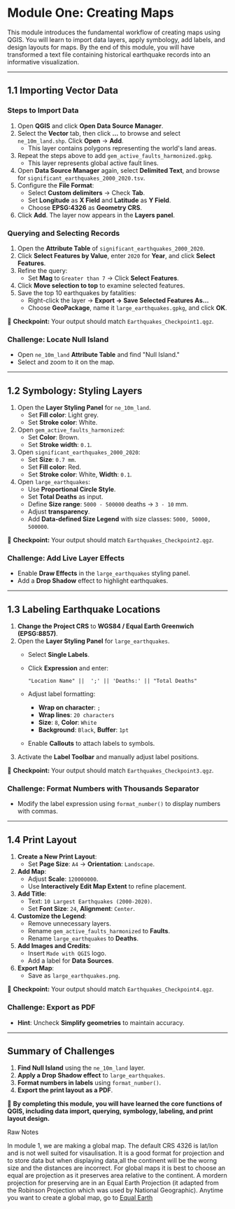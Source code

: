 # **Module One: Creating Maps**

This module introduces the fundamental workflow of creating maps using QGIS. You will learn to import data layers, apply symbology, add labels, and design layouts for maps. By the end of this module, you will have transformed a text file containing historical earthquake records into an informative visualization.

---

## **1.1 Importing Vector Data**

### **Steps to Import Data**

1. Open **QGIS** and click **Open Data Source Manager**.  
2. Select the **Vector** tab, then click **…** to browse and select `ne_10m_land.shp`. Click **Open** → **Add**.  
   - This layer contains polygons representing the world's land areas.  
3. Repeat the steps above to add `gem_active_faults_harmonized.gpkg`.  
   - This layer represents global active fault lines.  
4. Open **Data Source Manager** again, select **Delimited Text**, and browse for `significant_earthquakes_2000_2020.tsv`.  
5. Configure the **File Format**:
   - Select **Custom delimiters** → Check **Tab**.
   - Set **Longitude** as **X Field** and **Latitude** as **Y Field**.
   - Choose **EPSG:4326** as **Geometry CRS**.
6. Click **Add**. The layer now appears in the **Layers panel**.  

### **Querying and Selecting Records**

1. Open the **Attribute Table** of `significant_earthquakes_2000_2020`.  
2. Click **Select Features by Value**, enter `2020` for **Year**, and click **Select Features**.  
3. Refine the query:
   - Set **Mag** to `Greater than 7` → Click **Select Features**.  
4. Click **Move selection to top** to examine selected features.  
5. Save the top 10 earthquakes by fatalities:
   - Right-click the layer → **Export → Save Selected Features As...**  
   - Choose **GeoPackage**, name it `large_earthquakes.gpkg`, and click **OK**.  

📌 **Checkpoint:** Your output should match `Earthquakes_Checkpoint1.qgz`.  

### **Challenge: Locate Null Island**  
- Open `ne_10m_land` **Attribute Table** and find "Null Island."  
- Select and zoom to it on the map.  

---

## **1.2 Symbology: Styling Layers**

1. Open the **Layer Styling Panel** for `ne_10m_land`.  
   - Set **Fill color**: Light grey.  
   - Set **Stroke color**: White.  
2. Open `gem_active_faults_harmonized`:  
   - Set **Color**: Brown.  
   - Set **Stroke width**: `0.1`.  
3. Open `significant_earthquakes_2000_2020`:  
   - Set **Size**: `0.7 mm`.  
   - Set **Fill color**: Red.  
   - Set **Stroke color**: White, **Width**: `0.1`.  
4. Open `large_earthquakes`:  
   - Use **Proportional Circle Style**.  
   - Set **Total Deaths** as input.  
   - Define **Size range**: `5000 - 500000` deaths → `3 - 10` mm.  
   - Adjust **transparency**.  
   - Add **Data-defined Size Legend** with size classes: `5000, 50000, 500000`.  

📌 **Checkpoint:** Your output should match `Earthquakes_Checkpoint2.qgz`.  

### **Challenge: Add Live Layer Effects**  
- Enable **Draw Effects** in the `large_earthquakes` styling panel.  
- Add a **Drop Shadow** effect to highlight earthquakes.  

---

## **1.3 Labeling Earthquake Locations**

1. **Change the Project CRS** to **WGS84 / Equal Earth Greenwich (EPSG:8857)**.  
2. Open the **Layer Styling Panel** for `large_earthquakes`.  
   - Select **Single Labels**.  
   - Click **Expression** and enter:  

     ```qgis
     "Location Name" ||  ';' || 'Deaths:' || "Total Deaths"
     ```
   - Adjust label formatting:
     - **Wrap on character**: `;`
     - **Wrap lines**: `20 characters`
     - **Size**: `8`, **Color**: `White`
     - **Background**: `Black`, **Buffer**: `1pt`
   - Enable **Callouts** to attach labels to symbols.  
3. Activate the **Label Toolbar** and manually adjust label positions.  

📌 **Checkpoint:** Your output should match `Earthquakes_Checkpoint3.qgz`.  

### **Challenge: Format Numbers with Thousands Separator**  
- Modify the label expression using `format_number()` to display numbers with commas.  

---

## **1.4 Print Layout**

1. **Create a New Print Layout**:  
   - Set **Page Size**: `A4` → **Orientation**: `Landscape`.  
2. **Add Map**:  
   - Adjust **Scale**: `120000000`.  
   - Use **Interactively Edit Map Extent** to refine placement.  
3. **Add Title**:  
   - Text: `10 Largest Earthquakes (2000-2020)`.  
   - Set **Font Size**: `24`, **Alignment**: `Center`.  
4. **Customize the Legend**:  
   - Remove unnecessary layers.  
   - Rename `gem_active_faults_harmonized` to **Faults**.  
   - Rename `large_earthquakes` to **Deaths**.  
5. **Add Images and Credits**:  
   - Insert `Made with QGIS` logo.  
   - Add a label for **Data Sources**.  
6. **Export Map**:  
   - Save as `large_earthquakes.png`.  

📌 **Checkpoint:** Your output should match `Earthquakes_Checkpoint4.qgz`.  

### **Challenge: Export as PDF**  
- **Hint**: Uncheck **Simplify geometries** to maintain accuracy.  

---

## **Summary of Challenges**  

1. **Find Null Island** using the `ne_10m_land` layer.  
2. **Apply a Drop Shadow effect** to `large_earthquakes`.  
3. **Format numbers in labels** using `format_number()`.  
4. **Export the print layout as a PDF**.  

🎯 **By completing this module, you will have learned the core functions of QGIS, including data import, querying, symbology, labeling, and print layout design.**

Raw Notes

In module 1, we are making a global map. The default CRS 4326 is lat/lon and is not well suited for visaulisation. It is a good format for projection and to store data but when displaying data,all the continent will be the worng size and the distances are incorrect. For global maps it is best to choose an equal are projection as it preserves area relative to the continent. A mordern projection for preserving are in an Equal Earth Projection (it adapted from the Robinson Projection which was used by National Geographic). Anytime you want to create a global map, go to [Equal Earth](https://equal-earth.com/)